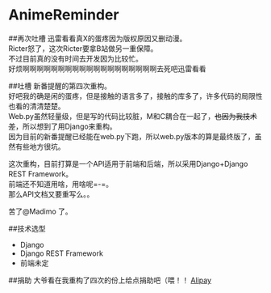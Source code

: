 AnimeReminder
=============

##再次吐槽
迅雷看看真X的蛋疼因为版权原因又删动漫。    
Ricter怒了，这次Ricter要拿B站做另一重保障。    
不过目前真的没有时间去开发因为比较忙。    
好烦啊啊啊啊啊啊啊啊啊啊啊啊啊啊啊啊啊啊啊去死吧迅雷看看

##吐槽
新番提醒的第四次重构。    
好吧我的确是闲的蛋疼，但是接触的语言多了，接触的库多了，许多代码的局限性也看的清清楚楚。    
Web.py虽然轻量级，但是写的代码比较脏，M和C耦合在一起了，~~也因为我技术差~~，所以想到了用Django来重构。    
因为目前的新番提醒已经能在web.py下跑，所以web.py版本的算是最终版了，虽然有些地方很坑。   


这次重构，目前打算是一个API适用于前端和后端，所以采用Django+Django REST Framework。    
前端还不知道用啥，用啥呢=-=。   
那么API文档又要重写么。。    

苦了@Madimo 了。

##技术选型

+ Django
+ Django REST Framework
+ 前端未定

##捐助
大爷看在我重构了四次的份上给点捐助吧（喂！！
[Alipay](http://me.alipay.com/ricterz)
